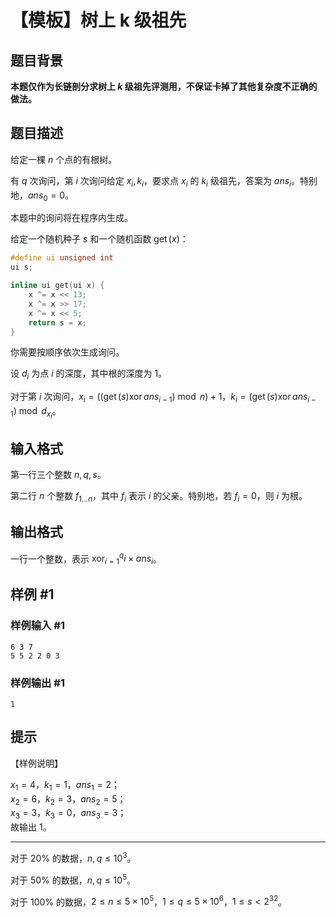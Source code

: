 # 【模板】树上 k 级祖先

## 题目背景

**本题仅作为长链剖分求树上 $k$ 级祖先评测用，不保证卡掉了其他复杂度不正确的做法。**

## 题目描述

给定一棵 $n$ 个点的有根树。

有 $q$ 次询问，第 $i$ 次询问给定 $x_i, k_i$，要求点 $x_i$ 的 $k_i$ 级祖先，答案为 $ans_i$。特别地，$ans_0 = 0$。



本题中的询问将在程序内生成。

给定一个随机种子 $s$ 和一个随机函数 $\operatorname{get}(x)$：

```cpp
#define ui unsigned int
ui s;

inline ui get(ui x) {
	x ^= x << 13;
	x ^= x >> 17;
	x ^= x << 5;
	return s = x; 
}
```

你需要按顺序依次生成询问。

设 $d_i$ 为点 $i$ 的深度，其中根的深度为 $1$。

对于第 $i$ 次询问，$x_i = ((\operatorname{get}(s) \operatorname{xor} ans_{i-1}) \bmod n) + 1$，$k_i = (\operatorname{get}(s) \operatorname{xor} ans_{i-1}) \bmod d_{x_i}$。

## 输入格式

第一行三个整数 $n, q, s$。

第二行 $n$ 个整数 $f_{1\dots n}$，其中 $f_i$ 表示 $i$ 的父亲。特别地，若 $f_i = 0$，则 $i$ 为根。

## 输出格式

一行一个整数，表示 $\operatorname{xor}_{i=1}^q i \times ans_i$。

## 样例 #1

### 样例输入 #1
```
6 3 7
5 5 2 2 0 3
```

### 样例输出 #1

```
1
```

## 提示

【样例说明】

$x_1 = 4$，$k_1 = 1$，$ans_1 = 2$；  
$x_2 = 6$，$k_2 = 3$，$ans_2 = 5$；  
$x_3 = 3$，$k_3 = 0$，$ans_3 = 3$；  
故输出 $1$。

---

对于 $20\%$ 的数据，$n,q \le 10^3$。

对于 $50\%$ 的数据，$n,q \le 10^5$。

对于 $100\%$ 的数据，$2 \le n \le 5 \times 10^5$，$1 \le q \le 5 \times 10^6$，$1 \le s < 2^{32}$。
